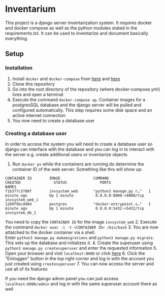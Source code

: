 # Inventarium

This project is a django server inventarization system. It requires docker 
and docker compose as well as the python modules stated in the requirements.txt. It can be used to
 inventarize and document basically everything.
## Setup
### Installation
1. Install `docker` and `docker-compose` from [here](https://www.docker.com/get-started) and [here](https://docs.docker.com/compose/install/)
2. Clone this repository
3. Go into the root directory of the repository (where docker-compose.yml) lives and open 
a terminal
4. Execute the command `docker-compose up`. Container images for a postgresSQL 
database and the django server will be pulled and configured automatically. This step 
requires some disk space and an active internet connection
5. You now need to create a database user
### Creating a database user
In order to access the system you will need to create a database user so django can 
interface with the database and you can log in to interact with the server e.g. create 
additional users or inventarize objects.
1. Run `docker ps` while the containers are running do determine the container ID of the 
web server. Something like this will show up:
```
CONTAINER ID        IMAGE               COMMAND                  CREATED               STATUS               PORTS                    NAMES
f1b377c3700f        invsystem_web       "python3 manage.py r…"   1 minute ago          Up 1 minute          0.0.0.0:8000->8000/tcp   invsystem_web_1
1289f9bcdd04        postgres            "docker-entrypoint.s…"   1 minute ago          Up 1 minute          0.0.0.0:5432->5432/tcp   invsystem_db_1
```
You need to copy the `CONTAINER ID` for the image `invsystem_web`
2. Execute the command `docker exec -i -t <CONTAINER ID> /bin/bash`
3. You are now attatched to the docker container via a shell. <br>
Enter `python3 manage.py makemigrations` and `python3 manage.py migrate`.<br> 
This sets up the database and initializes it. 
4. Create the superuser using `python3 manage.py createsuperuser` and enter the 
requested information
5. Open your browser and visit `localhost:8000` or click [here](http://localhost:8000)
6. Click the "Einloggen" button in the top right corner and log in with the account you 
just created using `createsuperuser`
7. You can now access the server and use all of its features

If you need the django admin panel you can just access `localhost:8000/admin` and log in 
with the same superuser account there as well
